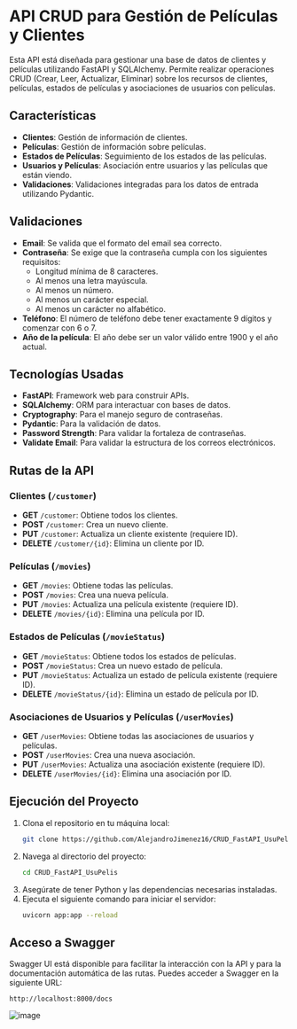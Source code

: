 # API CRUD para Gestión de Películas y Clientes

Esta API está diseñada para gestionar una base de datos de clientes y películas utilizando FastAPI y SQLAlchemy. Permite realizar operaciones CRUD (Crear, Leer, Actualizar, Eliminar) sobre los recursos de clientes, películas, estados de películas y asociaciones de usuarios con películas.

## Características

- **Clientes**: Gestión de información de clientes.
- **Películas**: Gestión de información sobre películas.
- **Estados de Películas**: Seguimiento de los estados de las películas.
- **Usuarios y Películas**: Asociación entre usuarios y las películas que están viendo.
- **Validaciones**: Validaciones integradas para los datos de entrada utilizando Pydantic.

## Validaciones

- **Email**: Se valida que el formato del email sea correcto.
- **Contraseña**: Se exige que la contraseña cumpla con los siguientes requisitos:
  - Longitud mínima de 8 caracteres.
  - Al menos una letra mayúscula.
  - Al menos un número.
  - Al menos un carácter especial.
  - Al menos un carácter no alfabético.
- **Teléfono**: El número de teléfono debe tener exactamente 9 dígitos y comenzar con 6 o 7.
- **Año de la película**: El año debe ser un valor válido entre 1900 y el año actual.

## Tecnologías Usadas

- **FastAPI**: Framework web para construir APIs.
- **SQLAlchemy**: ORM para interactuar con bases de datos.
- **Cryptography**: Para el manejo seguro de contraseñas.
- **Pydantic**: Para la validación de datos.
- **Password Strength**: Para validar la fortaleza de contraseñas.
- **Validate Email**: Para validar la estructura de los correos electrónicos.

## Rutas de la API

### Clientes (`/customer`)

- **GET** `/customer`: Obtiene todos los clientes.
- **POST** `/customer`: Crea un nuevo cliente.
- **PUT** `/customer`: Actualiza un cliente existente (requiere ID).
- **DELETE** `/customer/{id}`: Elimina un cliente por ID.

### Películas (`/movies`)

- **GET** `/movies`: Obtiene todas las películas.
- **POST** `/movies`: Crea una nueva película.
- **PUT** `/movies`: Actualiza una película existente (requiere ID).
- **DELETE** `/movies/{id}`: Elimina una película por ID.

### Estados de Películas (`/movieStatus`)

- **GET** `/movieStatus`: Obtiene todos los estados de películas.
- **POST** `/movieStatus`: Crea un nuevo estado de película.
- **PUT** `/movieStatus`: Actualiza un estado de película existente (requiere ID).
- **DELETE** `/movieStatus/{id}`: Elimina un estado de película por ID.

### Asociaciones de Usuarios y Películas (`/userMovies`)

- **GET** `/userMovies`: Obtiene todas las asociaciones de usuarios y películas.
- **POST** `/userMovies`: Crea una nueva asociación.
- **PUT** `/userMovies`: Actualiza una asociación existente (requiere ID).
- **DELETE** `/userMovies/{id}`: Elimina una asociación por ID.

## Ejecución del Proyecto

1. Clona el repositorio en tu máquina local:
   ```bash
   git clone https://github.com/AlejandroJimenez16/CRUD_FastAPI_UsuPelis.git

2. Navega al directorio del proyecto:
   ```bash
   cd CRUD_FastAPI_UsuPelis
   
3. Asegúrate de tener Python y las dependencias necesarias instaladas.
4. Ejecuta el siguiente comando para iniciar el servidor:
   ```bash
   uvicorn app:app --reload

## Acceso a Swagger

Swagger UI está disponible para facilitar la interacción con la API y para la documentación automática de las rutas. Puedes acceder a Swagger en la siguiente URL:

`http://localhost:8000/docs`

![image](https://github.com/user-attachments/assets/0ffc056e-a7d1-406f-a6ee-55120d4cde97)


